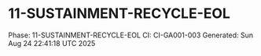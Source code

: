 # 11-SUSTAINMENT-RECYCLE-EOL
Phase: 11-SUSTAINMENT-RECYCLE-EOL
CI: CI-GA001-003
Generated: Sun Aug 24 22:41:18 UTC 2025
